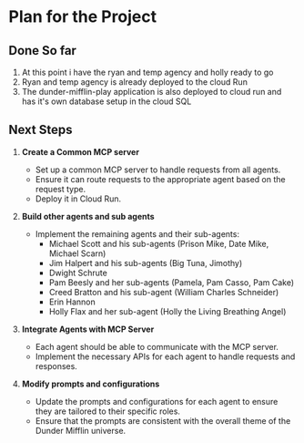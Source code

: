 # Plan for the Project

## Done So far

1. At this point i have the ryan and temp agency and holly ready to go
2. Ryan and temp agency is already deployed to the cloud Run
3. The dunder-mifflin-play application is also deployed to cloud run and has it's own database setup in the cloud SQL

## Next Steps

1. **Create a Common MCP server**
    - Set up a common MCP server to handle requests from all agents.
    - Ensure it can route requests to the appropriate agent based on the request type.
    - Deploy it in Cloud Run.
  
2. **Build other agents and sub agents**
    - Implement the remaining agents and their sub-agents:
        - Michael Scott and his sub-agents (Prison Mike, Date Mike, Michael Scarn)
        - Jim Halpert and his sub-agents (Big Tuna, Jimothy)
        - Dwight Schrute
        - Pam Beesly and her sub-agents (Pamela, Pam Casso, Pam Cake)
        - Creed Bratton and his sub-agent (William Charles Schneider)
        - Erin Hannon
        - Holly Flax and her sub-agent (Holly the Living Breathing Angel)
3. **Integrate Agents with MCP Server**
    - Each agent should be able to communicate with the MCP server.
    - Implement the necessary APIs for each agent to handle requests and responses.
4. **Modify prompts and configurations**
    - Update the prompts and configurations for each agent to ensure they are tailored to their specific roles.
    - Ensure that the prompts are consistent with the overall theme of the Dunder Mifflin universe.
